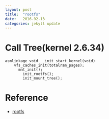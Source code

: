 ```yaml
---
layout: post
title:  "rootfs"
date:   2016-02-13 
categories: jekyll update
---
```

# Call Tree(kernel 2.6.34)
	asmlinkage void __init start_kernel(void)
		vfs_caches_init(totalram_pages);
		  mnt_init();
		    init_rootfs();
		    init_mount_tree();




# Reference
- [rootfs](http://blog.csdn.net/kevin_hcy/article/details/17663341)

